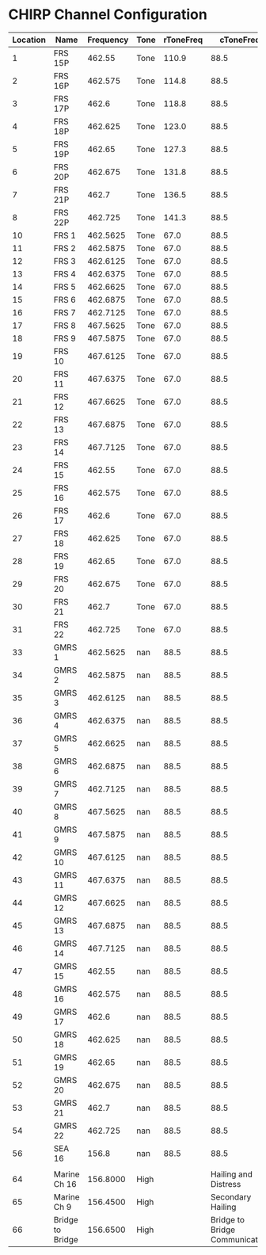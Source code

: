 <link rel="stylesheet" href="dark-theme.css">

# CHIRP Channel Configuration

| Location | Name      | Frequency | Tone  | rToneFreq | cToneFreq | Mode | Power |
|----------|-----------|-----------|-------|-----------|-----------|------|-------|
| 1 | FRS 15P | 462.55 | Tone | 110.9 | 88.5 | NFM | 5.0W |
| 2 | FRS 16P | 462.575 | Tone | 114.8 | 88.5 | NFM | 5.0W |
| 3 | FRS 17P | 462.6 | Tone | 118.8 | 88.5 | NFM | 5.0W |
| 4 | FRS 18P | 462.625 | Tone | 123.0 | 88.5 | NFM | 5.0W |
| 5 | FRS 19P | 462.65 | Tone | 127.3 | 88.5 | NFM | 5.0W |
| 6 | FRS 20P | 462.675 | Tone | 131.8 | 88.5 | NFM | 5.0W |
| 7 | FRS 21P | 462.7 | Tone | 136.5 | 88.5 | NFM | 5.0W |
| 8 | FRS 22P | 462.725 | Tone | 141.3 | 88.5 | NFM | 5.0W |
| 10 | FRS 1 | 462.5625 | Tone | 67.0 | 88.5 | FM | 5.0W |
| 11 | FRS 2 | 462.5875 | Tone | 67.0 | 88.5 | FM | 5.0W |
| 12 | FRS 3 | 462.6125 | Tone | 67.0 | 88.5 | NFM | 5.0W |
| 13 | FRS 4 | 462.6375 | Tone | 67.0 | 88.5 | NFM | 5.0W |
| 14 | FRS 5 | 462.6625 | Tone | 67.0 | 88.5 | NFM | 5.0W |
| 15 | FRS 6 | 462.6875 | Tone | 67.0 | 88.5 | NFM | 5.0W |
| 16 | FRS 7 | 462.7125 | Tone | 67.0 | 88.5 | NFM | 5.0W |
| 17 | FRS 8 | 467.5625 | Tone | 67.0 | 88.5 | NFM | 1.0W |
| 18 | FRS 9 | 467.5875 | Tone | 67.0 | 88.5 | NFM | 1.0W |
| 19 | FRS 10 | 467.6125 | Tone | 67.0 | 88.5 | NFM | 1.0W |
| 20 | FRS 11 | 467.6375 | Tone | 67.0 | 88.5 | NFM | 1.0W |
| 21 | FRS 12 | 467.6625 | Tone | 67.0 | 88.5 | NFM | 1.0W |
| 22 | FRS 13 | 467.6875 | Tone | 67.0 | 88.5 | NFM | 1.0W |
| 23 | FRS 14 | 467.7125 | Tone | 67.0 | 88.5 | NFM | 1.0W |
| 24 | FRS 15 | 462.55 | Tone | 67.0 | 88.5 | NFM | 5.0W |
| 25 | FRS 16 | 462.575 | Tone | 67.0 | 88.5 | NFM | 5.0W |
| 26 | FRS 17 | 462.6 | Tone | 67.0 | 88.5 | NFM | 5.0W |
| 27 | FRS 18 | 462.625 | Tone | 67.0 | 88.5 | NFM | 5.0W |
| 28 | FRS 19 | 462.65 | Tone | 67.0 | 88.5 | NFM | 5.0W |
| 29 | FRS 20 | 462.675 | Tone | 67.0 | 88.5 | NFM | 5.0W |
| 30 | FRS 21 | 462.7 | Tone | 67.0 | 88.5 | NFM | 5.0W |
| 31 | FRS 22 | 462.725 | Tone | 67.0 | 88.5 | NFM | 5.0W |
| 33 | GMRS 1 | 462.5625 | nan | 88.5 | 88.5 | FM | 5.0W |
| 34 | GMRS 2 | 462.5875 | nan | 88.5 | 88.5 | FM | 5.0W |
| 35 | GMRS 3 | 462.6125 | nan | 88.5 | 88.5 | FM | 5.0W |
| 36 | GMRS 4 | 462.6375 | nan | 88.5 | 88.5 | FM | 5.0W |
| 37 | GMRS 5 | 462.6625 | nan | 88.5 | 88.5 | FM | 5.0W |
| 38 | GMRS 6 | 462.6875 | nan | 88.5 | 88.5 | FM | 5.0W |
| 39 | GMRS 7 | 462.7125 | nan | 88.5 | 88.5 | FM | 5.0W |
| 40 | GMRS 8 | 467.5625 | nan | 88.5 | 88.5 | NFM | 5.0W |
| 41 | GMRS 9 | 467.5875 | nan | 88.5 | 88.5 | NFM | 5.0W |
| 42 | GMRS 10 | 467.6125 | nan | 88.5 | 88.5 | NFM | 5.0W |
| 43 | GMRS 11 | 467.6375 | nan | 88.5 | 88.5 | NFM | 5.0W |
| 44 | GMRS 12 | 467.6625 | nan | 88.5 | 88.5 | NFM | 5.0W |
| 45 | GMRS 13 | 467.6875 | nan | 88.5 | 88.5 | NFM | 5.0W |
| 46 | GMRS 14 | 467.7125 | nan | 88.5 | 88.5 | NFM | 5.0W |
| 47 | GMRS 15 | 462.55 | nan | 88.5 | 88.5 | FM | 5.0W |
| 48 | GMRS 16 | 462.575 | nan | 88.5 | 88.5 | FM | 5.0W |
| 49 | GMRS 17 | 462.6 | nan | 88.5 | 88.5 | FM | 5.0W |
| 50 | GMRS 18 | 462.625 | nan | 88.5 | 88.5 | FM | 5.0W |
| 51 | GMRS 19 | 462.65 | nan | 88.5 | 88.5 | FM | 5.0W |
| 52 | GMRS 20 | 462.675 | nan | 88.5 | 88.5 | FM | 5.0W |
| 53 | GMRS 21 | 462.7 | nan | 88.5 | 88.5 | FM | 5.0W |
| 54 | GMRS 22 | 462.725 | nan | 88.5 | 88.5 | FM | 5.0W |
| 56 | SEA 16 | 156.8 | nan | 88.5 | 88.5 | FM | 5.0W |
                             |
| 64       | Marine Ch 16      | 156.8000        | High  |           | Hailing and Distress         |
| 65       | Marine Ch 9       | 156.4500        | High  |           | Secondary Hailing            |
| 66       | Bridge to Bridge  | 156.6500        | High  |           | Bridge to Bridge Communication |

